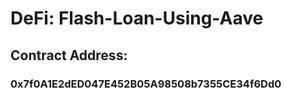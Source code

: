 # DeFi: Flash-Loan-Using-Aave

## Contract Address:

### 0x7f0A1E2dED047E452B05A98508b7355CE34f6Dd0

